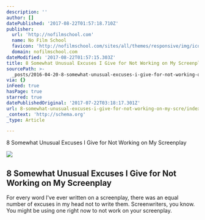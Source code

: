 ```yaml
---
description: ''
author: []
datePublished: '2017-08-22T01:57:18.710Z'
publisher:
  url: 'http://nofilmschool.com'
  name: No Film School
  favicon: 'http://nofilmschool.com/sites/all/themes/responsive/img/icons/favicon.ico'
  domain: nofilmschool.com
dateModified: '2017-08-22T01:57:15.303Z'
title: 8 Somewhat Unusual Excuses I Give for Not Working on My Screenplay
sourcePath: >-
  _posts/2016-04-20-8-somewhat-unusual-excuses-i-give-for-not-working-on-my-scre.md
via: {}
inFeed: true
hasPage: true
starred: true
datePublishedOriginal: '2017-07-22T03:18:17.301Z'
url: 8-somewhat-unusual-excuses-i-give-for-not-working-on-my-scre/index.html
_context: 'http://schema.org'
_type: Article

---
```

8 Somewhat Unusual Excuses I Give for Not Working on My Screenplay

<article style=""><img src="https://s3-us-west-2.amazonaws.com/the-grid-img/p/556d3d75bd75d6a9afc5a75c8314a34e2d2f4b14.jpg" /><h1>8 Somewhat Unusual Excuses I Give for Not Working on My Screenplay</h1><p>For every word I've ever written on a screenplay, there was an equal number of excuses in my head not to write them. Screenwriters, you know. You might be using one right now to not work on your screenplay.</p></article>